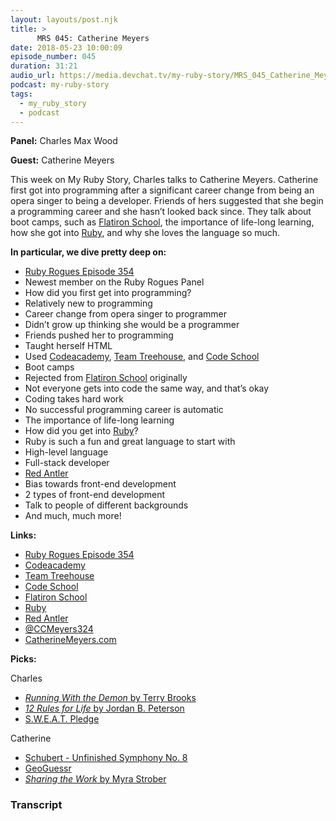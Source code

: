 ```yaml
---
layout: layouts/post.njk
title: >
      MRS 045: Catherine Meyers
date: 2018-05-23 10:00:09
episode_number: 045
duration: 31:21
audio_url: https://media.devchat.tv/my-ruby-story/MRS_045_Catherine_Meyers.mp3
podcast: my-ruby-story
tags: 
  - my_ruby_story
  - podcast
---
```


 **Panel:** Charles Max Wood

**Guest:** Catherine Meyers

This week on My Ruby Story, Charles talks to Catherine Meyers. Catherine first got into programming after a significant career change from being an opera singer to being a developer. Friends of hers suggested that she begin a programming career and she hasn’t looked back since. They talk about boot camps, such as [Flatiron School](https://flatironschool.com/), the importance of life-long learning, how she got into [Ruby](https://www.ruby-lang.org/en/), and why she loves the language so much.

**In particular, we dive pretty deep on:**

- [Ruby Rogues Episode 354](https://devchat.tv/ruby-rogues/rr-354-music-musicians-and-programmers-with-catherine-meyers)
- Newest member on the Ruby Rogues Panel
- How did you first get into programming?
- Relatively new to programming
- Career change from opera singer to programmer
- Didn’t grow up thinking she would be a programmer
- Friends pushed her to programming
- Taught herself HTML
- Used [Codeacademy](https://www.codecademy.com/), [Team Treehouse](https://teamtreehouse.com/create), and [Code School](https://www.codeschool.com/)
- Boot camps
- Rejected from [Flatiron School](https://flatironschool.com/) originally
- Not everyone gets into code the same way, and that’s okay
- Coding takes hard work
- No successful programming career is automatic
- The importance of life-long learning
- How did you get into [Ruby](https://www.ruby-lang.org/en/)?
- Ruby is such a fun and great language to start with
- High-level language
- Full-stack developer
- [Red Antler](https://redantler.com/)
- Bias towards front-end development
- 2 types of front-end development
- Talk to people of different backgrounds
- And much, much more!

**Links:**

- [Ruby Rogues Episode 354](https://devchat.tv/ruby-rogues/rr-354-music-musicians-and-programmers-with-catherine-meyers)
- [Codeacademy](https://www.codecademy.com/)
- [Team Treehouse](https://teamtreehouse.com/create)
- [Code School](https://www.codeschool.com/)
- [Flatiron School](https://flatironschool.com/)
- [Ruby](https://www.ruby-lang.org/en/)
- [Red Antler](https://redantler.com/)
- [@CCMeyers324](https://twitter.com/ccmeyers324?lang=en)
- [CatherineMeyers.com](http://catherinecodes.com/)

**Picks:**

Charles

- [_Running With the Demon_ by Terry Brooks](https://www.amazon.com/Running-Demon-Word-Void-Trilogy/dp/0345422589)
- [_12 Rules for Life_ by Jordan B. Peterson](https://www.amazon.com/12-Rules-Life-Antidote-Chaos/dp/0345816021)
- [S.W.E.A.T. Pledge](http://profoundlydisconnected.com/skill-work-ethic-arent-taboo/)

Catherine

- [Schubert - Unfinished Symphony No. 8](https://www.youtube.com/watch?v=uhkiivKYFvA)
- [GeoGuessr](https://geoguessr.com/)
- [_Sharing the Work_ by Myra Strober](https://www.amazon.com/Sharing-Work-Breaking-Through-Holding/dp/0262533553)


### Transcript


